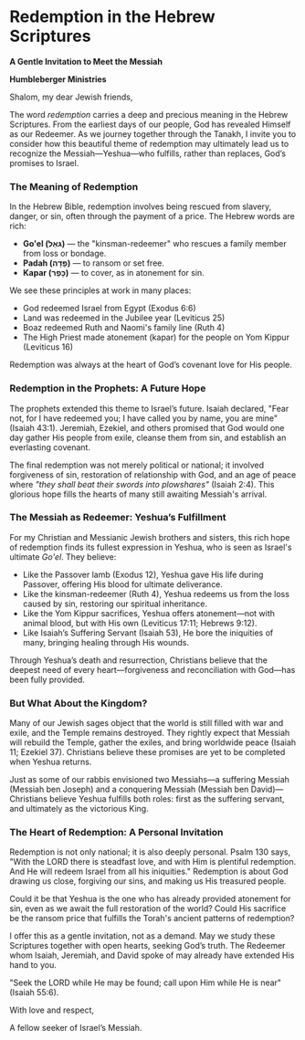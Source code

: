 # Redemption in the Hebrew Scriptures

**A Gentle Invitation to Meet the Messiah**

**Humbleberger Ministries**

Shalom, my dear Jewish friends,

The word *redemption* carries a deep and precious meaning in the Hebrew Scriptures. From the earliest days of our people, God has revealed Himself as our Redeemer. As we journey together through the Tanakh, I invite you to consider how this beautiful theme of redemption may ultimately lead us to recognize the Messiah—Yeshua—who fulfills, rather than replaces, God’s promises to Israel.

### The Meaning of Redemption

In the Hebrew Bible, redemption involves being rescued from slavery, danger, or sin, often through the payment of a price. The Hebrew words are rich:

* **Go'el (גּאֵל)** — the "kinsman-redeemer" who rescues a family member from loss or bondage.
* **Padah (פָּדָה)** — to ransom or set free.
* **Kapar (כָּפַר)** — to cover, as in atonement for sin.

We see these principles at work in many places:

* God redeemed Israel from Egypt (Exodus 6:6)
* Land was redeemed in the Jubilee year (Leviticus 25)
* Boaz redeemed Ruth and Naomi's family line (Ruth 4)
* The High Priest made atonement (kapar) for the people on Yom Kippur (Leviticus 16)

Redemption was always at the heart of God’s covenant love for His people.

### Redemption in the Prophets: A Future Hope

The prophets extended this theme to Israel’s future. Isaiah declared, "Fear not, for I have redeemed you; I have called you by name, you are mine" (Isaiah 43:1). Jeremiah, Ezekiel, and others promised that God would one day gather His people from exile, cleanse them from sin, and establish an everlasting covenant.

The final redemption was not merely political or national; it involved forgiveness of sin, restoration of relationship with God, and an age of peace where *"they shall beat their swords into plowshares"* (Isaiah 2:4). This glorious hope fills the hearts of many still awaiting Messiah's arrival.

### The Messiah as Redeemer: Yeshua’s Fulfillment

For my Christian and Messianic Jewish brothers and sisters, this rich hope of redemption finds its fullest expression in Yeshua, who is seen as Israel's ultimate *Go'el*. They believe:

* Like the Passover lamb (Exodus 12), Yeshua gave His life during Passover, offering His blood for ultimate deliverance.
* Like the kinsman-redeemer (Ruth 4), Yeshua redeems us from the loss caused by sin, restoring our spiritual inheritance.
* Like the Yom Kippur sacrifices, Yeshua offers atonement—not with animal blood, but with His own (Leviticus 17:11; Hebrews 9:12).
* Like Isaiah’s Suffering Servant (Isaiah 53), He bore the iniquities of many, bringing healing through His wounds.

Through Yeshua’s death and resurrection, Christians believe that the deepest need of every heart—forgiveness and reconciliation with God—has been fully provided.

### But What About the Kingdom?

Many of our Jewish sages object that the world is still filled with war and exile, and the Temple remains destroyed. They rightly expect that Messiah will rebuild the Temple, gather the exiles, and bring worldwide peace (Isaiah 11; Ezekiel 37). Christians believe these promises are yet to be completed when Yeshua returns.

Just as some of our rabbis envisioned two Messiahs—a suffering Messiah (Messiah ben Joseph) and a conquering Messiah (Messiah ben David)—Christians believe Yeshua fulfills both roles: first as the suffering servant, and ultimately as the victorious King.

### The Heart of Redemption: A Personal Invitation

Redemption is not only national; it is also deeply personal. Psalm 130 says, "With the LORD there is steadfast love, and with Him is plentiful redemption. And He will redeem Israel from all his iniquities." Redemption is about God drawing us close, forgiving our sins, and making us His treasured people.

Could it be that Yeshua is the one who has already provided atonement for sin, even as we await the full restoration of the world? Could His sacrifice be the ransom price that fulfills the Torah's ancient patterns of redemption?

I offer this as a gentle invitation, not as a demand. May we study these Scriptures together with open hearts, seeking God’s truth. The Redeemer whom Isaiah, Jeremiah, and David spoke of may already have extended His hand to you.

"Seek the LORD while He may be found; call upon Him while He is near" (Isaiah 55:6).

With love and respect,

A fellow seeker of Israel’s Messiah.

